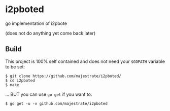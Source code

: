 # i2pboted #

go implementation of i2pbote

(does not do anything yet come back later)

## Build

This project is 100% self contained and does not need your `$GOPATH` variable to be set:

    $ git clone https://github.com/majestrate/i2pboted/
    $ cd i2pboted 
    $ make

... BUT you can use `go get` if you want to:

    $ go get -u -v github.com/majestrate/i2pboted
